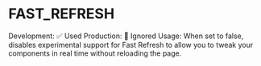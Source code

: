 # FAST_REFRESH

Development: ✅ Used Production: 🚫 Ignored Usage: When set to false, disables experimental support for Fast Refresh to allow you to tweak your components in real time without reloading the page.

